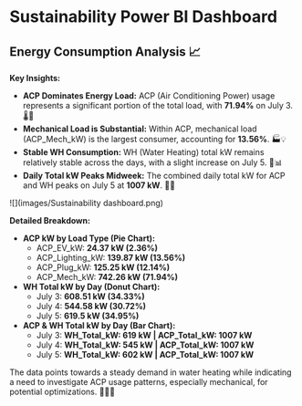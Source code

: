 # Sustainability Power BI Dashboard

## Energy Consumption Analysis 📈

**Key Insights:**
- **ACP Dominates Energy Load:** ACP (Air Conditioning Power) usage represents a significant portion of the total load, with **71.94%** on July 3. 🌡️🔋
- **Mechanical Load is Substantial:** Within ACP, mechanical load (ACP_Mech_kW) is the largest consumer, accounting for **13.56%**. 🏭💡
- **Stable WH Consumption:** WH (Water Heating) total kW remains relatively stable across the days, with a slight increase on July 5. 🚿📊
- **Daily Total kW Peaks Midweek:** The combined daily total kW for ACP and WH peaks on July 5 at **1007 kW**. 📆🔝

![](images/Sustainability dashboard.png)

**Detailed Breakdown:**
- **ACP kW by Load Type (Pie Chart):** 
  - ACP_EV_kW: **24.37 kW (2.36%)**
  - ACP_Lighting_kW: **139.87 kW (13.56%)**
  - ACP_Plug_kW: **125.25 kW (12.14%)**
  - ACP_Mech_kW: **742.26 kW (71.94%)**
- **WH Total kW by Day (Donut Chart):** 
  - July 3: **608.51 kW (34.33%)**
  - July 4: **544.58 kW (30.72%)**
  - July 5: **619.5 kW (34.95%)**
- **ACP & WH Total kW by Day (Bar Chart):**
  - July 3: **WH_Total_kW: 619 kW | ACP_Total_kW: 1007 kW**
  - July 4: **WH_Total_kW: 545 kW | ACP_Total_kW: 1007 kW**
  - July 5: **WH_Total_kW: 602 kW | ACP_Total_kW: 1007 kW**

The data points towards a steady demand in water heating while indicating a need to investigate ACP usage patterns, especially mechanical, for potential optimizations. 🕵️‍♂️💡
